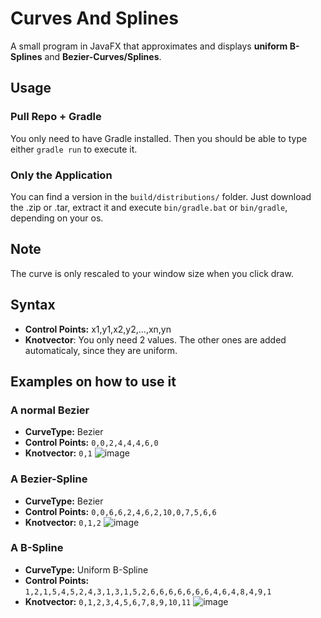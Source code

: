 # Curves And Splines
A small program in JavaFX that approximates and displays **uniform B-Splines** and **Bezier-Curves/Splines**.

## Usage
### Pull Repo + Gradle
You only need to have Gradle installed. Then you should be able to type either `gradle run` to execute it.
### Only the Application
You can find a version in the `build/distributions/` folder. Just download the .zip or .tar, extract it and execute `bin/gradle.bat` or `bin/gradle`, depending on your os.

## Note
The curve is only rescaled to your window size when you click draw.

## Syntax
- **Control Points:** x1,y1,x2,y2,...,xn,yn
- **Knotvector**: You only need 2 values. The other ones are added automaticaly, since they are uniform.

## Examples on how to use it

### A normal Bezier
- **CurveType:** Bezier
- **Control Points:** `0,0,2,4,4,4,6,0`
- **Knotvector:** `0,1`
![image](https://user-images.githubusercontent.com/80679352/112310765-3b75cb00-8ca5-11eb-951a-870ba5219616.png)


### A Bezier-Spline
- **CurveType:** Bezier
- **Control Points:** `0,0,6,6,2,4,6,2,10,0,7,5,6,6`
- **Knotvector:** `0,1,2`
![image](https://user-images.githubusercontent.com/80679352/112310875-59433000-8ca5-11eb-8e5e-8420fb58929b.png)

### A B-Spline
- **CurveType:** Uniform B-Spline
- **Control Points:** `1,2,1,5,4,5,2,4,3,1,3,1,5,2,6,6,6,6,6,6,6,4,6,4,8,4,9,1`
- **Knotvector:** `0,1,2,3,4,5,6,7,8,9,10,11`
![image](https://user-images.githubusercontent.com/80679352/112305883-7b39b400-8c9f-11eb-96fb-cb8d98417f35.png)

